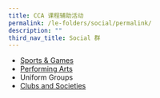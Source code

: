 ```yaml
---
title: CCA 课程辅助活动
permalink: /le-folders/social/permalink/
description: ""
third_nav_title: Social 群
---
```

* [Sports & Games](https://cms.isomer.gov.sg/sites/moe-poiching/folders/le-folders/subfolders/Social%20%E7%BE%A4/editPage/Sports%20%26%20Games.md)
* [Performing Arts](https://cms.isomer.gov.sg/sites/moe-poiching/folders/le-folders/subfolders/Social%20%E7%BE%A4/editPage/Performing%20Arts.md)
* Uniform Groups
* [Clubs and Societies](https://cms.isomer.gov.sg/sites/moe-poiching/folders/le-folders/subfolders/Social%20%E7%BE%A4/editPage/Clubs%20and%20Societies.md)